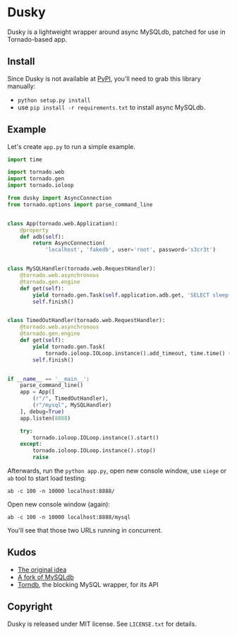 Dusky
=====

Dusky is a lightweight wrapper around async MySQLdb, patched for use in Tornado-based app.

Install
-------

Since Dusky is not available at [PyPI](http://pypi.python.org), you'll need to
grab this library manually:

* `python setup.py install`
* use `pip install -r requirements.txt` to install async MySQLdb.

Example
-------

Let's create `app.py` to run a simple example.

```python
import time

import tornado.web
import tornado.gen
import tornado.ioloop

from dusky import AsyncConnection
from tornado.options import parse_command_line


class App(tornado.web.Application):
    @property
    def adb(self):
        return AsyncConnection(
            'localhost', 'fakedb', user='root', password='s3cr3t')


class MySQLHandler(tornado.web.RequestHandler):
    @tornado.web.asynchronous
    @tornado.gen.engine
    def get(self):
        yield tornado.gen.Task(self.application.adb.get, 'SELECT sleep(1)')
        self.finish()


class TimedOutHandler(tornado.web.RequestHandler):
    @tornado.web.asynchronous
    @tornado.gen.engine
    def get(self):
        yield tornado.gen.Task(
            tornado.ioloop.IOLoop.instance().add_timeout, time.time() + 1)
        self.finish()


if __name__ == '__main__':
    parse_command_line()
    app = App([
        (r"/", TimedOutHandler),
        (r"/mysql", MySQLHandler)
    ], debug=True)
    app.listen(8888)

    try:
        tornado.ioloop.IOLoop.instance().start()
    except:
        tornado.ioloop.IOLoop.instance().stop()
        raise
```

Afterwards, run the `python app.py`, open new console window, use `siege` or `ab` tool to start load testing:

    ab -c 100 -n 10000 localhost:8888/

Open new console window (again):

    ab -c 100 -n 10000 localhost:8888/mysql

You'll see that those two URLs running in concurrent.

Kudos
-----

* [The original idea](http://is.gd/e5Lt4d)
* [A fork of MySQLdb](https://github.com/eliast/async-MySQL-python)
* [Torndb](https://github.com/bdarnell/torndb), the blocking MySQL wrapper, for its API

Copyright
---------

Dusky is released under MIT license. See `LICENSE.txt` for details.

